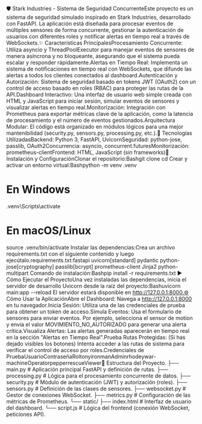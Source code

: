 🛡️ Stark Industries - Sistema de Seguridad ConcurrenteEste proyecto es un sistema de seguridad simulado inspirado en Stark Industries, desarrollado con FastAPI. La aplicación está diseñada para procesar eventos de múltiples sensores de forma concurrente, gestionar la autenticación de usuarios con diferentes roles y notificar alertas en tiempo real a través de WebSockets.✨ Características PrincipalesProcesamiento Concurrente: Utiliza asyncio y ThreadPoolExecutor para manejar eventos de sensores de manera asíncrona y no bloqueante, asegurando que el sistema pueda escalar y responder rápidamente.Alertas en Tiempo Real: Implementa un sistema de notificaciones en tiempo real con WebSockets, que difunde las alertas a todos los clientes conectados al dashboard.Autenticación y Autorización: Sistema de seguridad basado en tokens JWT (OAuth2) con un control de acceso basado en roles (RBAC) para proteger las rutas de la API.Dashboard Interactivo: Una interfaz de usuario web simple creada con HTML y JavaScript para iniciar sesión, simular eventos de sensores y visualizar alertas en tiempo real.Monitorización: Integración con Prometheus para exportar métricas clave de la aplicación, como la latencia de procesamiento y el número de eventos gestionados.Arquitectura Modular: El código está organizado en módulos lógicos para una mejor mantenibilidad (security.py, sensors.py, processing.py, etc.).🚀 Tecnologías UtilizadasBackend: Python 3, FastAPI, UvicornSeguridad: python-jose, passlib, OAuth2Concurrencia: asyncio, concurrent.futuresMonitorización: prometheus-clientFrontend: HTML, JavaScript (sin frameworks)🔧 Instalación y ConfiguraciónClonar el repositorio:Bashgit clone <URL-DE-TU-REPOSITORIO>
cd <nombre-del-repositorio>
Crear y activar un entorno virtual:Bashpython -m venv .venv
# En Windows
.venv\Scripts\activate
# En macOS/Linux
source .venv/bin/activate
Instalar las dependencias:Crea un archivo requirements.txt con el siguiente contenido y luego ejecútalo.requirements.txt:fastapi
uvicorn[standard]
pydantic
python-jose[cryptography]
passlib[bcrypt]
prometheus-client
Jinja2
python-multipart
Comando de instalación:Bashpip install -r requirements.txt
▶️ Cómo Ejecutar el ProyectoUna vez instaladas las dependencias, inicia el servidor de desarrollo Uvicorn desde la raíz del proyecto:Bashuvicorn main:app --reload
El servidor estará disponible en http://127.0.0.1:8000.⚙️ Cómo Usar la AplicaciónAbre el Dashboard: Navega a http://127.0.0.1:8000 en tu navegador.Inicia Sesión: Utiliza una de las credenciales de prueba para obtener un token de acceso.Simula Eventos: Usa el formulario de sensores para enviar eventos. Por ejemplo, selecciona el sensor de motion y envía el valor MOVIMIENTO_NO_AUTORIZADO para generar una alerta crítica.Visualiza Alertas: Las alertas generadas aparecerán en tiempo real en la sección "Alertas en Tiempo Real".Prueba Rutas Protegidas: (Si has dejado visibles los botones) Intenta acceder a las rutas de sistema para verificar el control de acceso por roles.Credenciales de PruebaUsuarioContraseñaRoltonyironmanAdminrhodeywar-machineOperatorpepperrescueViewer📝 Estructura del Proyecto.
├── main.py              # Aplicación principal FastAPI y definición de rutas.
├── processing.py        # Lógica para el procesamiento concurrente de datos.
├── security.py          # Módulo de autenticación (JWT) y autorización (roles).
├── sensors.py           # Definición de las clases de sensores.
├── websocket.py         # Gestor de conexiones WebSocket.
├── metrics.py           # Configuración de las métricas de Prometheus.
└── static/
    ├── index.html       # Interfaz de usuario del dashboard.
    └── script.js        # Lógica del frontend (conexión WebSocket, peticiones API).
